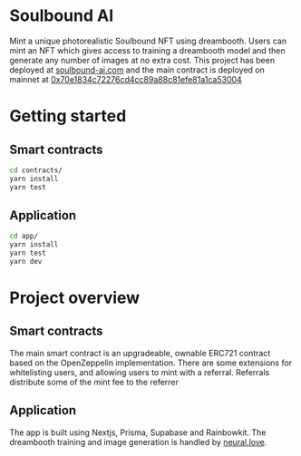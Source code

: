 # Soulbound AI

Mint a unique photorealistic Soulbound NFT using dreambooth. Users can mint an NFT which gives access to training a dreambooth model and then generate any number of images at no extra cost.  This project has been deployed at [soulbound-ai.com](https://soulbound-ai.com) and the main contract is deployed on mainnet at [0x70e1834c72276cd4cc89a88c81efe81a1ca53004](https://etherscan.io/address/0x70e1834c72276cd4cc89a88c81efe81a1ca53004)

# Getting started
## Smart contracts

```sh
cd contracts/
yarn install
yarn test
```

## Application

```sh
cd app/
yarn install
yarn test
yarn dev
```

# Project overview

## Smart contracts
The main smart contract is an upgradeable, ownable ERC721 contract based on the OpenZeppelin implementation. There are some extensions for whitelisting users, and allowing users to mint with a referral. Referrals distribute some of the mint fee to the referrer

## Application
The app is built using Nextjs, Prisma, Supabase and Rainbowkit. The dreambooth training and image generation is handled by [neural.love](https://neural.love). 
